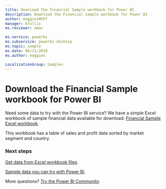 ```yaml
---
title: Download the Financial Sample workbook for Power BI
description: Download the Financial Sample workbook for Power BI
author: maggiesMSFT
manager: kfollis
ms.reviewer: amac

ms.service: powerbi
ms.subservice: powerbi-desktop
ms.topic: sample
ms.date: 06/11/2019
ms.author: maggies

LocalizationGroup: Samples
---
```

# Download the Financial Sample workbook for Power BI
Need some data to try with the Power BI service? We have a simple Excel workbook of sample financial data available for download: 
[Financial Sample Excel workbook](https://go.microsoft.com/fwlink/?LinkID=521962).

This workbook has a table of sales and profit data sorted by market segment and country.

### Next steps
[Get data from Excel workbook files](service-excel-workbook-files.md).

[Sample data you can try with Power BI](sample-datasets.md).

More questions? [Try the Power BI Community](https://community.powerbi.com/).

